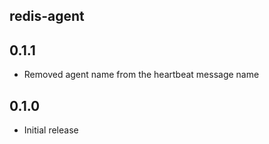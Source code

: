## redis-agent

## 0.1.1

- Removed agent name from the heartbeat message name

## 0.1.0

- Initial release
